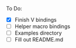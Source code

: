 To Do:
- [x] Finish V bindings
- [ ] Helper macro bindings
- [ ] Examples directory
- [ ] Fill out README.md

